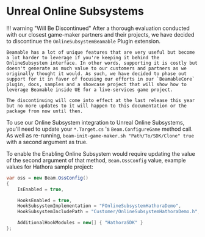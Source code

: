 # Unreal Online Subsystems

!!! warning "Will Be Discontinued"
    After a thorough evaluation conducted with our closest game-maker partners and their projects, we have decided to discontinue the `OnlineSubsystemBeamable` Plugin extension. 

    Beamable has a lot of unique features that are very useful but become a lot harder to leverage if you're keeping it behind the OnlineSubsystem interface. In other words, supporting it is costly but doesn't generate as much value to our customers and partners as we originally thought it would. As such, we have decided to phase out support for it in favor of focusing our efforts in our `BeamableCore` plugin, docs, samples and a showcase project that will show how to leverage Beamable inside UE for a live-services game project.

    The discontinuing will come into effect at the last release this year but no more updates to it will happen to this documentation or the package from now until then.  

To use our Online Subsystem integration to Unreal Online Subsystems, you'll need to update your `*.Target.cs` 's `Beam.ConfigureGame` method call. As well as re-running, `beam-init-game-maker.sh "Path/To/SDK/Clone" true` with a second argument as true.

To enable the Enabling Online Subsystem would require updating the value of the second argument of that method, `Beam.OssConfig` value, example values for Hathora sample project:

```csharp
var oss = new Beam.OssConfig()
{
    IsEnabled = true,

    HooksEnabled = true,
    HookSubsystemImplementation = "FOnlineSubsystemHathoraDemo",
    HookSubsystemIncludePath = "Customer/OnlineSubsystemHathoraDemo.h",

    AdditionalHookModules = new[] { "HathoraSDK" }
};
```
